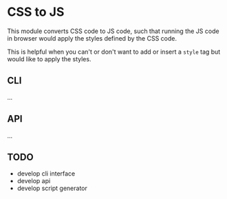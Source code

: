 # CSS to JS

This module converts CSS code to JS code, such that running the JS code in browser would apply the styles defined by the CSS code.

This is helpful when you can't or don't want to add or insert a `style` tag but would like to apply the styles.

## CLI

...

## API

...

## TODO

* develop cli interface
* develop api
* develop script generator
